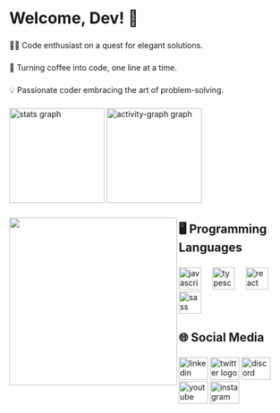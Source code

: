 <h1 align="left">Welcome, Dev! 👋</h1>

###

<p align="left">👨‍💻 Code enthusiast on a quest for elegant solutions.</p>

###

<p align="left">🚀 Turning coffee into code, one line at a time.</p>

###

<p align="left">💡 Passionate coder embracing the art of problem-solving.</p>

###

<div align="left">
  <img src="https://github-readme-stats.vercel.app/api?username=GustavoRuiz2003&hide_title=false&hide_rank=true&show_icons=true&include_all_commits=true&count_private=true&disable_animations=false&theme=github_dark&locale=en&hide_border=true&order=1" height="170" alt="stats graph"  />
  <img src="https://github-readme-activity-graph.vercel.app/graph?username=GustavoRuiz2003&radius=16&theme=github-dark&area=true&order=5&hide_border=true&hide_title=false" height="170" alt="activity-graph graph"  />
</div>

###

<img align="left" height="300" src="https://images.squarespace-cdn.com/content/v1/5e4c17267c099a4d625b6fcf/03e2173e-fdaf-40d0-b674-aba71d87b005/future-gaming+%281%29.gif%22"  />

###

<h2 align="left">🖥️ Programming Languages</h2>

###

<div align="left">
  <img src="https://cdn.jsdelivr.net/gh/devicons/devicon/icons/javascript/javascript-original.svg" height="40" alt="javascript logo"  />
  <img width="12" />
  <img src="https://cdn.jsdelivr.net/gh/devicons/devicon/icons/typescript/typescript-original.svg" height="40" alt="typescript logo"  />
  <img width="12" />
  <img src="https://cdn.jsdelivr.net/gh/devicons/devicon/icons/react/react-original.svg" height="40" alt="react logo"  />
  <img width="12" />
  <img src="https://cdn.jsdelivr.net/gh/devicons/devicon/icons/sass/sass-original.svg" height="40" alt="sass logo"  />
</div>

###

<h2 align="left">🌐 Social Media</h2>

###

<div align="left">
  <img src="https://raw.githubusercontent.com/maurodesouza/profile-readme-generator/master/src/assets/icons/social/linkedin/default.svg" width="52" height="40" alt="linkedin logo"  />
  <img src="https://raw.githubusercontent.com/maurodesouza/profile-readme-generator/master/src/assets/icons/social/twitter/default.svg" width="52" height="40" alt="twitter logo"  />
  <img src="https://raw.githubusercontent.com/maurodesouza/profile-readme-generator/master/src/assets/icons/social/discord/default.svg" width="52" height="40" alt="discord logo"  />
  <img src="https://raw.githubusercontent.com/maurodesouza/profile-readme-generator/master/src/assets/icons/social/youtube/default.svg" width="52" height="40" alt="youtube logo"  />
  <img src="https://raw.githubusercontent.com/maurodesouza/profile-readme-generator/master/src/assets/icons/social/instagram/default.svg" width="52" height="40" alt="instagram logo"  />
</div>

###
